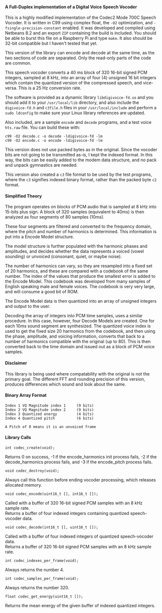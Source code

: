 #### A Full-Duplex implementation of a Digital Voice Speech Vocoder
This is a highly modified implementation of the Codec2 Mode 700C Speech Vocoder. It is written in C99 using complex float, the ```-O2``` optimization, and ```-fsingle-precision-constant``` enabled. It was developed and compiled using Netbeans 8.2 and an export ```ZIP``` containing the build is included. You should be able to burst this file on a Raspberry Pi and type ```make```. It also should be 32-bit compatible but I haven't tested that yet.

This version of the library can encode and decode at the same time, as the two sections of code are separated. Only the read-only parts of the code are common.

This speech vocoder converts a 40 ms block of 320 16-bit signed PCM integers, sampled at 8 kHz, into an array of four (4) unsigned 16 bit integers which contain the quantized version of the compressed speech, and vice-versa. This is a 25 Hz conversion rate.

The software is provided as a dynamic library ```libdigivoice-fd.so``` and you should add it to your ```/usr/local/lib``` directory, and also include the ```digivoice-fd.h``` and ```c3file.h``` files in your ```/usr/local/include``` and perform a ```sudo ldconfig``` to make sure your Linux library references are updated.

Also included, are a sample ```encode``` and ```decode``` programs, and a test voice ```hts.raw``` file. You can build these with:
```
c99 -O2 decode.c -o decode -ldigivoice-fd -lm
c99 -O2 encode.c -o encode -ldigivoice-fd -lm
```
This version does not use packed bytes as in the original. Since the vocoder bits are not going to be transmitted as-is, I kept the indexed format. In this way, the bits can be easily added to the modem data structure, and no pack and unpack gymnastics are needed.

This version also created a ```c3``` file format to be used by the test programs, where the ```c3``` signifies indexed binary format, rather than the packed byte ```c2``` format.

#### Simplified Theory
The program operates on blocks of PCM audio that is sampled at 8 kHz into 15-bits plus sign. A block of 320 samples (equivalent to 40ms) is then analyzed as four segments of 80 samples (10ms).

These four segments are filtered and converted to the frequency domain, where the pitch and number of harmonics is determined. This information is put into a Encode Model structure.

The model structure is further populated with the harmonic phases and amplitudes, and decides whether the data represents a voiced (vowel sounding) or unvoiced (consonant, quiet, or maybe noise).

The number of harmonics can vary, so they are resampled into a fixed set of 20 harmonics, and these are compared with a codebook of the same number. The index of the values that produce the smallest error is added to the Encode Model. This codebook was developed from many samples of English speaking male and female voices. The codebook is very very large, and will consume a good bit of ROM.

The Encode Model data is then quantized into an array of unsigned integers and output to the user.

Decoding the array of integers into PCM time samples, uses a similar procedure. In this case, however, four Decode Models are created. One for each 10ms sound segment are synthesized. The quantized voice index is used to get the fixed size 20 harmonics from the codebook, and then using the phase, amplitude, and voicing information, converts that back to a number of harmonics compatible with the original (up to 80). This is then converted back to the time domain and issued out as a block of PCM voice samples.

#### Disclaimer
This library is being used where compatability with the original is not the primary goal. The different FFT and rounding precision of this version, produces differences which sound and look about the same.

#### Binary Array Format
```
Index 1 VQ Magnitude index 1     (9 bits)
Index 2 VQ Magnitude index 2     (9 bits)
Index 3 Quantized energy         (4 bits)
Index 4 Quantized pitch          (6 bits)

A Pitch of 0 means it is an unvoiced frame
```
#### Library Calls
```
int codec_create(void);
```
Returns 0 on success, -1 if the encode_harmonics init process fails, -2 if the decode_harmonics
process fails, and -3 if the encode_pitch process fails.
```
void codec_destroy(void);
```
Always call this function before ending vocoder processing, which releases allocated memory.
```
void codec_encode(uint16_t [], int16_t []);
```
Called with a buffer of 320 16-bit signed PCM samples with an 8 kHz sample rate.   
Returns a buffer of four indexed integers containing quantized speech-vocoder data.
```
void codec_decode(int16_t [], uint16_t []);
```
Called with a buffer of four indexed integers of quantized speech-vocoder data.   
Returns a buffer of 320 16-bit signed PCM samples with an 8 kHz sample rate.
```
int codec_indexes_per_frame(void);
```
Always returns the number 4.
```
int codec_samples_per_frame(void);
```
Always returns the number 320.
```
float codec_get_energy(uint16_t []);
```
Returns the mean energy of the given buffer of indexed quantized integers.
